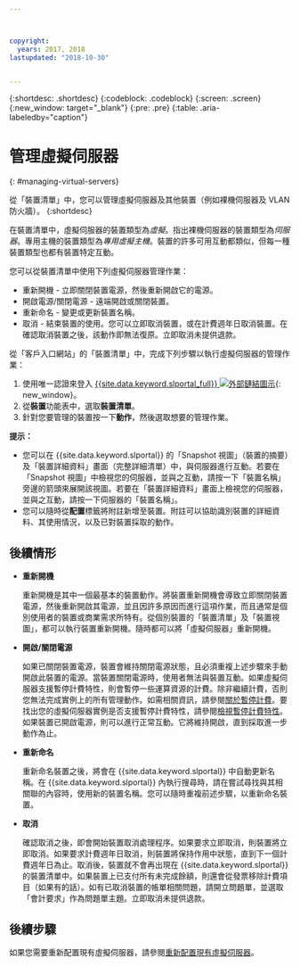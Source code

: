 ```yaml
---



copyright:
  years: 2017, 2018
lastupdated: "2018-10-30"


---
```


{:shortdesc: .shortdesc}
{:codeblock: .codeblock}
{:screen: .screen}
{:new_window: target="_blank"}
{:pre: .pre}
{:table: .aria-labeledby="caption"}


# 管理虛擬伺服器
{: #managing-virtual-servers}

從「裝置清單」中，您可以管理虛擬伺服器及其他裝置（例如裸機伺服器及 VLAN 防火牆）。
{:shortdesc}

在裝置清單中，虛擬伺服器的裝置類型為*虛擬*。指出裸機伺服器的裝置類型為*伺服器*。專用主機的裝置類型為*專用虛擬主機*。裝置的許多可用互動都類似，但每一種裝置類型也都有裝置特定互動。

您可以從裝置清單中使用下列虛擬伺服器管理作業：
* 重新開機 - 立即關閉裝置電源，然後重新開啟它的電源。
* 開啟電源/關閉電源 - 遠端開啟或關閉裝置。
* 重新命名 - 變更或更新裝置名稱。
* 取消 - 結束裝置的使用。您可以立即取消裝置，或在計費週年日取消裝置。在確認取消裝置之後，該動作即無法復原。立即取消未提供退款。

從「客戶入口網站」的「裝置清單」中，完成下列步驟以執行虛擬伺服器的管理作業：  
1. 使用唯一認證來登入 [{{site.data.keyword.slportal_full}} ![外部鏈結圖示](../icons/launch-glyph.svg "外部鏈結圖示")](https://control.softlayer.com/){: new_window}。 
2. 從**裝置**功能表中，選取**裝置清單**。
3. 針對您要管理的裝置按一下**動作**，然後選取想要的管理作業。

**提示：** 
* 您可以在 {{site.data.keyword.slportal}} 的「Snapshot 視圖」（裝置的摘要）及「裝置詳細資料」畫面（完整詳細清單）中，與伺服器進行互動。若要在「Snapshot 視圖」中檢視您的伺服器，並與之互動，請按一下「裝置名稱」旁邊的箭頭來展開該視圖。若要在「裝置詳細資料」畫面上檢視您的伺服器，並與之互動，請按一下伺服器的「裝置名稱」。
* 您可以隨時從**配置**標籤將附註新增至裝置。附註可以協助識別裝置的詳細資料、其使用情況，以及已對裝置採取的動作。

## 後續情形
* **重新開機**

    重新開機是其中一個最基本的裝置動作。將裝置重新開機會導致立即關閉裝置電源，然後重新開啟其電源，並且因許多原因而進行這項作業，而且通常是個別使用者的裝置或商業需求所特有。從個別裝置的「裝置清單」及「裝置視圖」，都可以執行裝置重新開機。隨時都可以將「虛擬伺服器」重新開機。  

* **開啟/關閉電源**

    如果已關閉裝置電源，裝置會維持關閉電源狀態，且必須重複上述步驟來手動開啟此裝置的電源。當裝置關閉電源時，使用者無法與裝置互動。如果虛擬伺服器支援暫停計費特性，則會暫停一些運算資源的計費。除非繼續計費，否則您無法完成實例上的所有管理動作。如需相關資訊，請參閱[關於暫停計費](vsi_about_suspend.html)。要找出您的虛擬伺服器實例是否支援暫停計費特性，請參閱[檢視暫停計費特性](vsi_viewing_suspend.html)。如果裝置已開啟電源，則可以進行正常互動。它將維持開啟，直到採取進一步動作為止。

* **重新命名**

  重新命名裝置之後，將會在 {{site.data.keyword.slportal}} 中自動更新名稱。在 {{site.data.keyword.slportal}} 內執行搜尋時，請在嘗試尋找與其相關聯的內容時，使用新的裝置名稱。您可以隨時重複前述步驟，以重新命名裝置。

* **取消**

  確認取消之後，即會開始裝置取消處理程序。如果要求立即取消，則裝置將立即取消。如果要求計費週年日取消，則裝置將保持作用中狀態，直到下一個計費週年日為止。取消後，裝置就不會再出現在 {{site.data.keyword.slportal}} 的裝置清單中。如果裝置上已支付所有未完成餘額，則還會從發票移除計費項目（如果有的話）。如有已取消裝置的帳單相關問題，請開立問題單，並選取「會計要求」作為問題單主題。立即取消未提供退款。
  
## 後續步驟
如果您需要重新配置現有虛擬伺服器，請參閱[重新配置現有虛擬伺服器](../vsi/vsi_reconfigure.html)。

